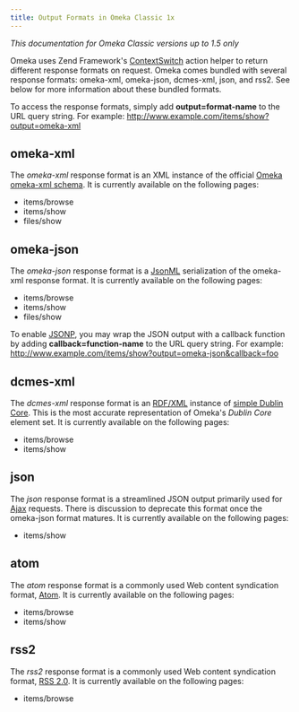 ```yaml
---
title: Output Formats in Omeka Classic 1x
---
```

*This documentation for Omeka Classic versions up to 1.5 only*

Omeka uses Zend Framework's
[ContextSwitch](http://framework.zend.com/manual/en/zend.controller.actionhelpers.html#zend.controller.actionhelpers.contextswitch) action helper to return different response formats on request. Omeka comes bundled with several response formats: omeka-xml, omeka-json, dcmes-xml, json, and rss2. See below for more information about these
bundled formats.

To access the response formats, simply add **output=format-name** to the URL query string. For example: <http://www.example.com/items/show?output=omeka-xml>

omeka-xml
-----------------------------------------------------------

The *omeka-xml* response format is an XML instance of the official [Omeka omeka-xml schema](../schemas/index.html). It is currently available on the following pages:

-   items/browse
-   items/show
-   files/show

omeka-json
-------------------------------------------------------------

The *omeka-json* response format is a [JsonML](http://jsonml.org/) serialization of the omeka-xml response format. It is currently available on the following pages:

-   items/browse
-   items/show
-   files/show

To enable [JSONP](http://en.wikipedia.org/wiki/JSON#JSONP), you may wrap the JSON output with a callback function by adding **callback=function-name** to the URL query string. For example: <http://www.example.com/items/show?output=omeka-json&callback=foo>

dcmes-xml
-----------------------------------------------------------

The *dcmes-xml* response format is an [RDF/XML](http://www.w3.org/TR/rdf-syntax-grammar/) instance of [simple Dublin Core](http://dublincore.org/documents/dcmes-xml/). This is the
most accurate representation of Omeka's *Dublin Core* element set. It is currently available on the following pages:

-   items/browse
-   items/show

json
-------------------------------------------------

The *json* response format is a streamlined JSON output primarily used for [Ajax](http://en.wikipedia.org/wiki/Ajax_(programming)) requests. There is discussion to deprecate this format once the omeka-json format matures. It is currently available on the following pages:

-   items/show

atom
-------------------------------------------------

The *atom* response format is a commonly used Web content syndication format, [Atom](http://tools.ietf.org/html/rfc4287). It is currently available on the following pages:

-   items/browse
-   items/show

rss2
-------------------------------------------------

The *rss2* response format is a commonly used Web content syndication format, [RSS 2.0](http://cyber.law.harvard.edu/rss/rss.html). It is currently available on the following pages:

-   items/browse

